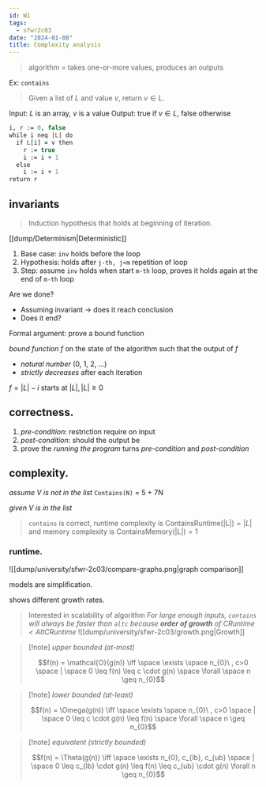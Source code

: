 ```yaml
---
id: W1
tags:
  - sfwr2c03
date: "2024-01-08"
title: Complexity analysis
---
```


> algorithm = takes one-or-more values, produces an outputs

Ex: `contains`

> Given a list of $L$ and value $v$, return $v \in L.$

Input: $L$ is an array, $v$ is a value
Output: true if $v \in L$, false otherwise

```prolog
i, r := 0, false
while i neq |L| do
  if L[i] = v then
    r := true
    i := i + 1
  else
    i := i + 1
return r
```

## invariants

> Induction hypothesis that holds at beginning of iteration.

[[dump/Determinism|Deterministic]]

1. Base case: `inv` holds before the loop
2. Hypothesis: holds after `j-th, j<m` repetition of loop
3. Step: assume `inv` holds when start `m-th` loop, proves it holds again at the end of `m-th` loop

Are we done?

- Assuming invariant  -> does it reach conclusion
- Does it end?

Formal argument: prove a bound function

_bound function $f$_ on the state of the algorithm such that the output of $f$
- _natural number_ (0, 1, 2, ...)
- _strictly decreases_ after each iteration

$f=|L| - i$ starts at $|L|, |L| \geq 0$

## correctness.

1. _pre-condition_: restriction require on input
2. _post-condition_: should the output be
3. prove the _running the program_ turns _pre-condition_ and _post-condition_

## complexity.

_assume V is not in the list_
`Contains(N)` = 5 + 7N

_given V is in the list_

> `contains` is correct, runtime complexity is $\text{ContainsRuntime(|L|)}=|L|$ and memory complexity is $\text{ContainsMemory(|L|)}=1$

### runtime.

![[dump/university/sfwr-2c03/compare-graphs.png|graph comparison]]

models are simplification.

shows different growth rates.

> Interested in scalability of algorithm
> _For large enough inputs, `contains` will always be faster than `altc` because **order of growth** of $\text{CRuntime} < \text{AltCRuntime}$_
> ![[dump/university/sfwr-2c03/growth.png|Growth]]

> [!note] _upper bounded (at-most)_
>
> $$f(n) = \mathcal{O}(g(n)) \iff \space \exists \space n_{0}\ , c>0 \space | \space 0 \leq f(n) \leq c \cdot g(n) \space \forall \space n \geq n_{0}$$

> [!note] _lower bounded (at-least)_
>
> $$f(n) = \Omega(g(n)) \iff \space \exists \space n_{0}\ , c>0 \space | \space 0 \leq c \cdot g(n) \leq f(n) \space \forall \space n \geq n_{0}$$

> [!note] _equivalent (strictly bounded)_
>
> $$f(n) = \Theta(g(n)) \iff \space \exists n_{0}, c_{lb}, c_{ub} \space | \space 0 \leq c_{lb} \cdot g(n) \leq f(n) \leq c_{ub} \cdot g(n) \forall n \geq n_{0}$$

